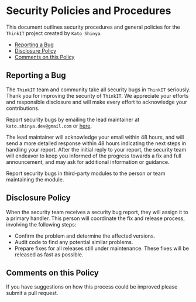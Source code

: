 # Security Policies and Procedures

This document outlines security procedures and general policies for the `ThinkIT`
project created by `Kato Shinya`.

- [Reporting a Bug](#reporting-a-bug)
- [Disclosure Policy](#disclosure-policy)
- [Comments on this Policy](#comments-on-this-policy)

## Reporting a Bug

The `ThinkIT` team and community take all security bugs in `ThinkIT` seriously.
Thank you for improving the security of `ThinkIT`. We appreciate your efforts and
responsible disclosure and will make every effort to acknowledge your
contributions.

Report security bugs by emailing the lead maintainer at `kato.shinya.dev@gmail.com` or [here](https://github.com/myConsciousness/entity-validator/issues).

The lead maintainer will acknowledge your email within 48 hours, and will send a
more detailed response within 48 hours indicating the next steps in handling
your report. After the initial reply to your report, the security team will
endeavor to keep you informed of the progress towards a fix and full
announcement, and may ask for additional information or guidance.

Report security bugs in third-party modules to the person or team maintaining
the module.

## Disclosure Policy

When the security team receives a security bug report, they will assign it to a
primary handler. This person will coordinate the fix and release process,
involving the following steps:

- Confirm the problem and determine the affected versions.
- Audit code to find any potential similar problems.
- Prepare fixes for all releases still under maintenance. These fixes will be
  released as fast as possible.

## Comments on this Policy

If you have suggestions on how this process could be improved please submit a
pull request.
